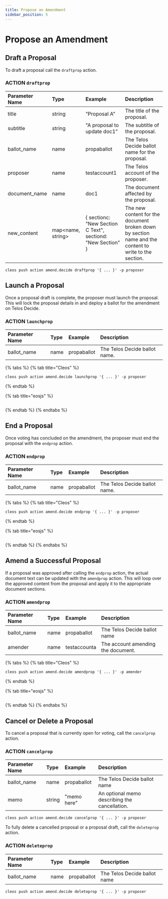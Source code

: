 ```yaml
---
title: Propose an Amendment
sidebar_position: 5
---
```


# Propose an Amendment

## Draft a Proposal

To draft a proposal call the `draftprop` action.

### ACTION `draftprop`

| Parameter Name | Type | Example | Description |
| :--- | :--- | :--- | :--- |
| title | string | "Proposal A" | The title of the proposal. |
| subtitle | string | "A proposal to update doc1" | The subtitle of the proposal. |
| ballot\_name | name | propaballot | The Telos Decide ballot name for the proposal. |
| proposer | name | testaccount1 | The Telos account of the proposer. |
| document\_name | name | doc1 | The document affected by the proposal. |
| new\_content | map&lt;name, string&gt; | { sectionc: "New Section C Text", sectiond: "New Section" } | The new content for the document broken down by section name and the content to write to the section. |

```text
cleos push action amend.decide draftprop '{ ... }' -p proposer
```

## Launch a Proposal

Once a proposal draft is complete, the proposer must launch the proposal. This will lock the proposal details in and deploy a ballot for the amendment on Telos Decide.

### ACTION `launchprop`

| Parameter Name | Type | Example | Description |
| :--- | :--- | :--- | :--- |
| ballot\_name | name | propaballot | The Telos Decide ballot name. |

{% tabs %}
{% tab title="Cleos" %}
```text
cleos push action amend.decide launchprop '{ ... }' -p proposer
```
{% endtab %}

{% tab title="eosjs" %}
```

```
{% endtab %}
{% endtabs %}

## End a Proposal

Once voting has concluded on the amendment, the proposer must end the proposal with the `endprop` action.

### ACTION `endprop`

| Parameter Name | Type | Example | Description |
| :--- | :--- | :--- | :--- |
| ballot\_name | name | propaballot | The Telos Decide ballot name. |

{% tabs %}
{% tab title="Cleos" %}
```text
cleos push action amend.decide endprop '{ ... }' -p proposer
```
{% endtab %}

{% tab title="eosjs" %}
```

```
{% endtab %}
{% endtabs %}

## Amend a Successful Proposal

If a proposal was approved after calling the `endprop` action, the actual document text can be updated with the `amendprop` action. This will loop over the approved content from the proposal and apply it to the appropriate document sections.

### ACTION `amendprop`

| Parameter Name | Type | Example | Description |
| :--- | :--- | :--- | :--- |
| ballot\_name | name | propaballot | The Telos Decide ballot name |
| amender | name | testaccounta | The account amending the document. |

{% tabs %}
{% tab title="Cleos" %}
```text
cleos push action amend.decide amendprop '{ ... }' -p amender
```
{% endtab %}

{% tab title="eosjs" %}
```

```
{% endtab %}
{% endtabs %}

## Cancel or Delete a Proposal

To cancel a proposal that is currently open for voting, call the `cancelprop` action.

### ACTION `cancelprop`

| Parameter Name | Type | Example | Description |
| :--- | :--- | :--- | :--- |
| ballot\_name | name | propaballot | The Telos Decide ballot name |
| memo | string | "memo here" | An optional memo describing the cancellation. |

```text
cleos push action amend.decide cancelprop '{ ... }' -p proposer
```

To fully delete a cancelled proposal or a proposal draft, call the `deleteprop` action.

### ACTION `deleteprop`

| Parameter Name | Type | Example | Description |
| :--- | :--- | :--- | :--- |
| ballot\_name | name | propaballot | The Telos Decide ballot name |

```text
cleos push action amend.decide deleteprop '{ ... }' -p proposer
```

